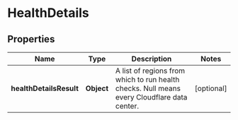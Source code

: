 # HealthDetails

## Properties
Name | Type | Description | Notes
------------ | ------------- | ------------- | -------------
**healthDetailsResult** | **Object** | A list of regions from which to run health checks. Null means every Cloudflare data center. |  [optional]
